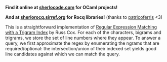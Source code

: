 **Find it online at [sherlocode.com](https://sherlocode.com) for OCaml projects!**

**And at [sherlorocq.sirref.org](https://sherlorocq.sirref.org) for Rocq libraries!** (thanks to [patricoferris](https://github.com/patricoferris/sherlorocq) <3)

This is a straightforward implementation of [Regular Expression Matching with a Trigram Index](https://swtch.com/~rsc/regexp/regexp4.html) by Russ Cox. For each of the characters, bigrams and trigrams, we store the set of line numbers where they appear. To answer a query, we first approximate the regex by enumerating the ngrams that are required/optional: the intersection/union of their indexed set yields good line candidates against which we can match the query.
